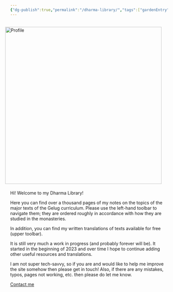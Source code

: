 ```yaml
---
{"dg-publish":true,"permalink":"/dharma-library/","tags":["gardenEntry"]}
---
```


<br><img src="/img/user/website/rabbit.png" alt="Profile" style="float: right; margin: 0 20px 20px 0; width: 500px;"><br>Hi! Welcome to my Dharma Library! 

Here you can find over a thousand pages of my notes on the topics of the major texts of the Gelug curriculum. Please use the left-hand toolbar to navigate them; they are ordered roughly in accordance with how they are studied in the monasteries.

In addition, you can find my written translations of texts available for free (upper toolbar).

It is still very much a work in progress (and probably forever will be). It started in the beginning of 2023 and over time I hope to continue adding other useful resources and translations.

I am not super tech-savvy, so if you are and would like to help me improve the site somehow then please get in touch! Also, if there are any mistakes, typos, pages not working, etc. then please do let me know.

[Contact me](mailto:shahartene108@gmail.com)
